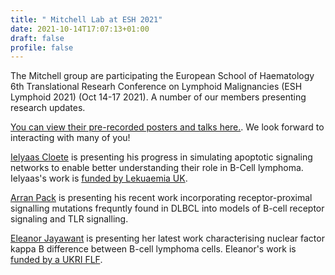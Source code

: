 ```yaml
---
title: " Mitchell Lab at ESH 2021"
date: 2021-10-14T17:07:13+01:00
draft: false
profile: false 
---
```

The Mitchell group are participating the European School of Haematology 6th Translational Researh Conference on Lymphoid Malignancies (ESH Lymphoid 2021) (Oct 14-17 2021). A number of our members presenting research updates.
 
[You can view their pre-recorded posters and talks here.](https://lymphoid-2021.esh.live/scientific-programme/). We look forward to interacting with many of you!

[Ielyaas Cloete](../../author/ielyaas-cloete/) is presenting his progress in simulating apoptotic signaling networks to enable better understanding their role in B-Cell lymphoma. Ielyaas's work is [funded by Lekuaemia UK](project/primary-dlbcl/). 

[Arran Pack](../../author/arran-pack/) is presenting his recent work incorporating receptor-proximal signalling mutations frequntly found in DLBCL into models of B-cell receptor signaling and TLR signalling.

[Eleanor Jayawant](../../author/eleanor-jayawant/) is presenting her latest work characterising nuclear factor kappa B difference between B-cell lymphoma cells. Eleanor's work is [funded by a UKRI FLF](project/rr-dlbcl/).
